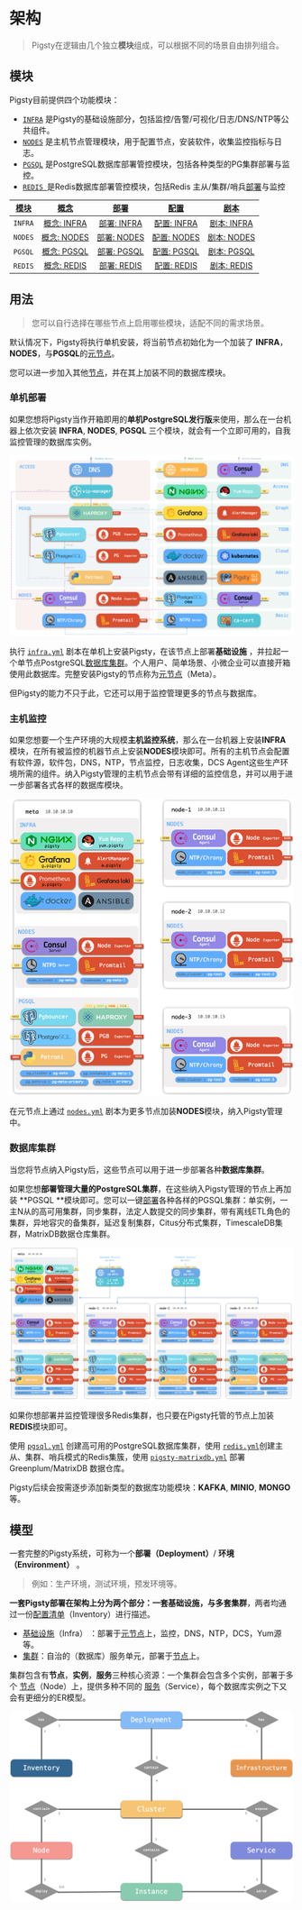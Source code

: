 # 架构

> Pigsty在逻辑由几个独立**模块**组成，可以根据不同的场景自由排列组合。



## 模块

Pigsty目前提供四个功能模块：

* [`INFRA`](c-infra.md) 是Pigsty的基础设施部分，包括监控/告警/可视化/日志/DNS/NTP等公共组件。
* [`NODES`](c-nodes.md) 是主机节点管理模块，用于配置节点，安装软件，收集监控指标与日志。
* [`PGSQL`](c-pgsql.md) 是PostgreSQL数据库部署管控模块，包括各种类型的PG集群部署与监控。
* [`REDIS `](c-redis.md)是Redis数据库部署管控模块，包括Redis 主从/集群/哨兵[部署](d-redis.md)与监控

| [模块](c-arch.md#模块) |   [概念](c-concept.md)    |    [部署](d-deploy.md)    |    [配置](v-config.md)    |   [剧本](p-playbook.md)   |
| :--------------------: | :-----------------------: | :-----------------------: | :-----------------------: | :-----------------------: |
|        `INFRA`         | [概念: INFRA](c-infra.md) | [部署: INFRA](d-infra.md) | [配置: INFRA](v-infra.md) | [剧本: INFRA](p-infra.md) |
|        `NODES`         | [概念: NODES](c-nodes.md) | [部署: NODES](d-nodes.md) | [配置: NODES](v-nodes.md) | [剧本: NODES](p-nodes.md) |
|        `PGSQL`         | [概念: PGSQL](c-pgsql.md) | [部署: PGSQL](d-pgsql.md) | [配置: PGSQL](v-pgsql.md) | [剧本: PGSQL](p-pgsql.md) |
|        `REDIS`         | [概念: REDIS](c-redis.md) | [部署: REDIS](d-redis.md) | [配置: REDIS](v-redis.md) | [剧本: REDIS](p-redis.md) |



## 用法

> 您可以自行选择在哪些节点上启用哪些模块，适配不同的需求场景。

默认情况下，Pigsty将执行单机安装，将当前节点初始化为一个加装了 **INFRA**，**NODES**，与**PGSQL**的[元节点](c-nodes.md#元节点)。

您可以进一步加入其他[节点](c-nodes.md#节点)，并在其上加装不同的数据库模块。

### 单机部署

如果您想将Pigsty当作开箱即用的**单机PostgreSQL发行版**来使用，那么在一台机器上依次安装 **INFRA**, **NODES**, **PGSQL** 三个模块，就会有一个立即可用的，自我监控管理的数据库实例。

![](../_media/ARCH.gif)

执行 [`infra.yml`](p-infra.md) 剧本在单机上安装Pigsty，在该节点上部署**基础设施** ，并拉起一个单节点PostgreSQL[数据库集群](#数据库集群)。个人用户、简单场景、小微企业可以直接开箱使用此数据库。完整安装Pigsty的节点称为[元节点](#元节点)（Meta）。

但Pigsty的能力不只于此，它还可以用于监控管理更多的节点与数据库。

### 主机监控

如果您想要一个生产环境的大规模**主机监控系统**，那么在一台机器上安装**INFRA**模块，在所有被监控的机器节点上安装**NODES**模块即可。所有的主机节点会配置有软件源，软件包，DNS，NTP，节点监控，日志收集，DCS Agent这些生产环境所需的组件。纳入Pigsty管理的主机节点会带有详细的监控信息，并可以用于进一步部署各式各样的数据库模块。

![](../_media/NODES.gif)

在元节点上通过 [`nodes.yml`](p-nodes.md#nodes) 剧本为更多节点加装**NODES**模块，纳入Pigsty管理中。



### 数据库集群

当您将节点纳入Pigsty后，这些节点可以用于进一步部署各种**数据库集群**。

如果您想**部署管理大量的PostgreSQL集群**，在这些纳入Pigsty管理的节点上再加装 **PGSQL **模块即可。您可以一键[部署](d-pgsql.m)各种各样的PGSQL集群：单实例，一主N从的高可用集群，同步集群，法定人数提交的同步集群，带有离线ETL角色的集群，异地容灾的备集群，延迟复制集群，Citus分布式集群，TimescaleDB集群，MatrixDB数据仓库集群。

![](../_media/SANDBOX.gif)

如果你想部署并监控管理很多Redis集群，也只要在Pigsty托管的节点上加装**REDIS**模块即可。

使用 [`pgsql.yml`](p-pgsql.md#pgsql) 创建高可用的PostgreSQL数据库集群，使用 [`redis.yml`](p-redis.md#redis)创建主从、集群、哨兵模式的Redis集簇，使用 [`pigsty-matrixdb.yml`](p-pgsql.md#pgsql-matrix) 部署 Greenplum/MatrixDB 数据仓库。

Pigsty后续会按需逐步添加新类型的数据库功能模块：**KAFKA**, **MINIO**, **MONGO**等。





## 模型

一套完整的Pigsty系统，可称为一个**部署（Deployment）**/ **环境（Environment）** 。

> 例如：生产环境，测试环境，预发环境等。

**一套Pigsty部署在架构上分为两个部分：一套基础设施，与多套集群**，两者均通过一份[配置清单](v-config.md#配置文件)（Inventory）进行描述。

* [基础设施](c-infra.md)（Infra） ：部署于[元节点](c-nodes.md#元节点)上，监控，DNS，NTP，DCS，Yum源等。
* [集群](#数据库集群)：自治的（数据库）服务单元，部署于[节点](c-nodes.md#节点)上。

集群包含有**节点**，**实例**，**服务**三种核心资源：一个集群会包含多个实例，部署于多个 [节点](c-nodes.md#节点)（Node）上，提供多种不同的 [服务](c-service.md)（Service），每个数据库实例之下又会有更细分的ER模型。



![](../_media/ER-INFRA.gif)



